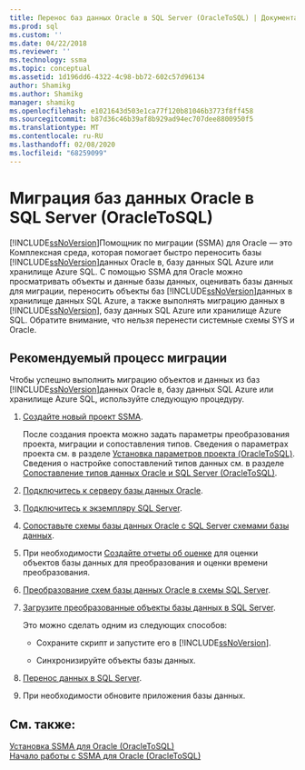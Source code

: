 ```yaml
---
title: Перенос баз данных Oracle в SQL Server (OracleToSQL) | Документация Майкрософт
ms.prod: sql
ms.custom: ''
ms.date: 04/22/2018
ms.reviewer: ''
ms.technology: ssma
ms.topic: conceptual
ms.assetid: 1d196dd6-4322-4c98-bb72-602c57d96134
author: Shamikg
ms.author: Shamikg
manager: shamikg
ms.openlocfilehash: e1021643d503e1ca77f120b81046b3773f8ff458
ms.sourcegitcommit: b87d36c46b39af8b929ad94ec707dee8800950f5
ms.translationtype: MT
ms.contentlocale: ru-RU
ms.lasthandoff: 02/08/2020
ms.locfileid: "68259099"
---
```

# <a name="migrating-oracle-databases-to-sql-server-oracletosql"></a>Миграция баз данных Oracle в SQL Server (OracleToSQL)
[!INCLUDE[ssNoVersion](../../includes/ssnoversion-md.md)]Помощник по миграции (SSMA) для Oracle — это Комплексная среда, которая помогает быстро переносить базы [!INCLUDE[ssNoVersion](../../includes/ssnoversion-md.md)]данных Oracle в, базу данных SQL Azure или хранилище Azure SQL. С помощью SSMA для Oracle можно просматривать объекты и данные базы данных, оценивать базы данных для миграции, переносить объекты баз [!INCLUDE[ssNoVersion](../../includes/ssnoversion-md.md)]данных в хранилище данных SQL Azure, а также выполнять миграцию данных в [!INCLUDE[ssNoVersion](../../includes/ssnoversion-md.md)], базу данных SQL Azure или хранилище Azure SQL. Обратите внимание, что нельзя перенести системные схемы SYS и Oracle.
  
## <a name="recommended-migration-process"></a>Рекомендуемый процесс миграции  
Чтобы успешно выполнить миграцию объектов и данных из баз [!INCLUDE[ssNoVersion](../../includes/ssnoversion-md.md)]данных Oracle в, базу данных SQL Azure или хранилище Azure SQL, используйте следующую процедуру.
  
1.  [Создайте новый проект SSMA](working-with-ssma-projects-oracletosql.md).  
  
    После создания проекта можно задать параметры преобразования проекта, миграции и сопоставления типов. Сведения о параметрах проекта см. в разделе [Установка параметров проекта &#40;OracleToSQL&#41;](../../ssma/oracle/setting-project-options-oracletosql.md). Сведения о настройке сопоставлений типов данных см. в разделе [Сопоставление типов данных Oracle и SQL Server &#40;OracleToSQL&#41;](../../ssma/oracle/mapping-oracle-and-sql-server-data-types-oracletosql.md).  
  
2.  [Подключитесь к серверу базы данных Oracle](connecting-to-oracle-database-oracletosql.md).  
  
3.  [Подключитесь к экземпляру SQL Server](connecting-to-sql-server-oracletosql.md).  
  
4.  [Сопоставьте схемы базы данных Oracle с SQL Server схемами базы данных](mapping-oracle-schemas-to-sql-server-schemas-oracletosql.md).  
  
5.  При необходимости [Создайте отчеты об оценке](assessing-oracle-schemas-for-conversion-oracletosql.md) для оценки объектов базы данных для преобразования и оценки времени преобразования.  
  
6.  [Преобразование схем базы данных Oracle в схемы SQL Server](converting-oracle-schemas-oracletosql.md).  
  
7.  [Загрузите преобразованные объекты базы данных в SQL Server](loading-converted-database-objects-into-sql-server-oracletosql.md).  
  
    Это можно сделать одним из следующих способов:  
  
    -   Сохраните скрипт и запустите его в [!INCLUDE[ssNoVersion](../../includes/ssnoversion-md.md)].  
  
    -   Синхронизируйте объекты базы данных.  
  
8.  [Перенос данных в SQL Server](migrating-oracle-data-into-sql-server-oracletosql.md).  
  
9. При необходимости обновите приложения базы данных.  
  
## <a name="see-also"></a>См. также:  
[Установка SSMA для Oracle &#40;OracleToSQL&#41;](../../ssma/oracle/installing-ssma-for-oracle-oracletosql.md)  
[Начало работы с SSMA для Oracle &#40;OracleToSQL&#41;](../../ssma/oracle/getting-started-with-ssma-for-oracle-oracletosql.md)  
  
